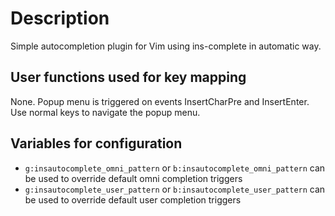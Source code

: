 # Description

Simple autocompletion plugin for Vim using ins-complete in automatic way.

## User functions used for key mapping

None. Popup menu is triggered on events InsertCharPre and InsertEnter.
Use normal keys to navigate the popup menu.

## Variables for configuration

- `g:insautocomplete_omni_pattern` or `b:insautocomplete_omni_pattern` can be used to override default omni completion triggers
- `g:insautocomplete_user_pattern` or `b:insautocomplete_user_pattern` can be used to override default user completion triggers
